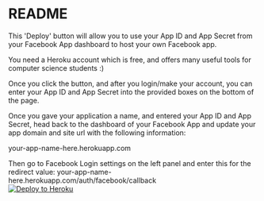 # README
This 'Deploy' button will allow you to use your App ID and App Secret from your Facebook App dashboard to host your own Facebook app.

You need a Heroku account which is free, and offers many useful tools for computer science students :)

Once you click the button, and after you login/make your account, you can enter your App ID and App Secret into the provided boxes on the bottom of the page.

Once you gave your application a name, and entered your App ID and App Secret, head back to the dashboard of your Facebook App and update your app domain and site url with the following information:

your-app-name-here.herokuapp.com

Then go to Facebook Login settings on the left panel and enter this for the redirect value:
 your-app-name-here.herokuapp.com/auth/facebook/callback <br/>
[![Deploy to Heroku](https://www.herokucdn.com/deploy/button.png)](https://heroku.com/deploy)
